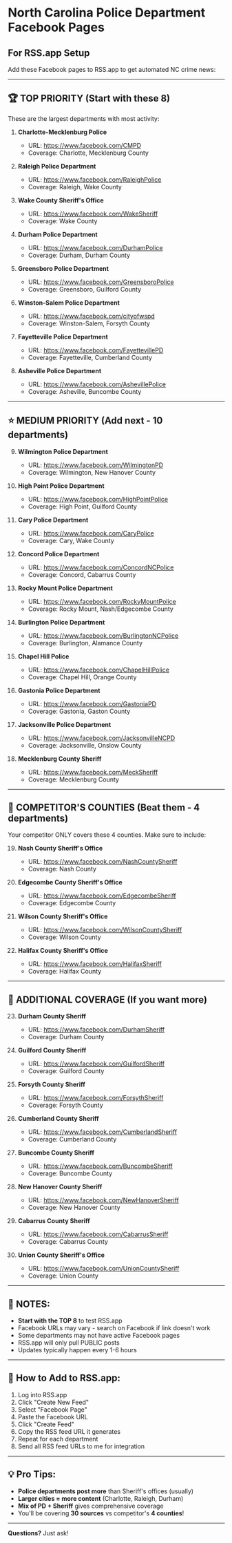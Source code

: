 # North Carolina Police Department Facebook Pages
## For RSS.app Setup

Add these Facebook pages to RSS.app to get automated NC crime news:

---

## 🏆 **TOP PRIORITY (Start with these 8)**

These are the largest departments with most activity:

1. **Charlotte-Mecklenburg Police**
   - URL: https://www.facebook.com/CMPD
   - Coverage: Charlotte, Mecklenburg County

2. **Raleigh Police Department**
   - URL: https://www.facebook.com/RaleighPolice
   - Coverage: Raleigh, Wake County

3. **Wake County Sheriff's Office**
   - URL: https://www.facebook.com/WakeSheriff
   - Coverage: Wake County

4. **Durham Police Department**
   - URL: https://www.facebook.com/DurhamPolice
   - Coverage: Durham, Durham County

5. **Greensboro Police Department**
   - URL: https://www.facebook.com/GreensboroPolice
   - Coverage: Greensboro, Guilford County

6. **Winston-Salem Police Department**
   - URL: https://www.facebook.com/cityofwspd
   - Coverage: Winston-Salem, Forsyth County

7. **Fayetteville Police Department**
   - URL: https://www.facebook.com/FayettevillePD
   - Coverage: Fayetteville, Cumberland County

8. **Asheville Police Department**
   - URL: https://www.facebook.com/AshevillePolice
   - Coverage: Asheville, Buncombe County

---

## ⭐ **MEDIUM PRIORITY (Add next - 10 departments)**

9. **Wilmington Police Department**
   - URL: https://www.facebook.com/WilmingtonPD
   - Coverage: Wilmington, New Hanover County

10. **High Point Police Department**
    - URL: https://www.facebook.com/HighPointPolice
    - Coverage: High Point, Guilford County

11. **Cary Police Department**
    - URL: https://www.facebook.com/CaryPolice
    - Coverage: Cary, Wake County

12. **Concord Police Department**
    - URL: https://www.facebook.com/ConcordNCPolice
    - Coverage: Concord, Cabarrus County

13. **Rocky Mount Police Department**
    - URL: https://www.facebook.com/RockyMountPolice
    - Coverage: Rocky Mount, Nash/Edgecombe County

14. **Burlington Police Department**
    - URL: https://www.facebook.com/BurlingtonNCPolice
    - Coverage: Burlington, Alamance County

15. **Chapel Hill Police**
    - URL: https://www.facebook.com/ChapelHillPolice
    - Coverage: Chapel Hill, Orange County

16. **Gastonia Police Department**
    - URL: https://www.facebook.com/GastoniaPD
    - Coverage: Gastonia, Gaston County

17. **Jacksonville Police Department**
    - URL: https://www.facebook.com/JacksonvilleNCPD
    - Coverage: Jacksonville, Onslow County

18. **Mecklenburg County Sheriff**
    - URL: https://www.facebook.com/MeckSheriff
    - Coverage: Mecklenburg County

---

## 🎯 **COMPETITOR'S COUNTIES (Beat them - 4 departments)**

Your competitor ONLY covers these 4 counties. Make sure to include:

19. **Nash County Sheriff's Office**
    - URL: https://www.facebook.com/NashCountySheriff
    - Coverage: Nash County

20. **Edgecombe County Sheriff's Office**
    - URL: https://www.facebook.com/EdgecombeSheriff
    - Coverage: Edgecombe County

21. **Wilson County Sheriff's Office**
    - URL: https://www.facebook.com/WilsonCountySheriff
    - Coverage: Wilson County

22. **Halifax County Sheriff's Office**
    - URL: https://www.facebook.com/HalifaxSheriff
    - Coverage: Halifax County

---

## 📍 **ADDITIONAL COVERAGE (If you want more)**

23. **Durham County Sheriff**
    - URL: https://www.facebook.com/DurhamSheriff
    - Coverage: Durham County

24. **Guilford County Sheriff**
    - URL: https://www.facebook.com/GuilfordSheriff
    - Coverage: Guilford County

25. **Forsyth County Sheriff**
    - URL: https://www.facebook.com/ForsythSheriff
    - Coverage: Forsyth County

26. **Cumberland County Sheriff**
    - URL: https://www.facebook.com/CumberlandSheriff
    - Coverage: Cumberland County

27. **Buncombe County Sheriff**
    - URL: https://www.facebook.com/BuncombeSheriff
    - Coverage: Buncombe County

28. **New Hanover County Sheriff**
    - URL: https://www.facebook.com/NewHanoverSheriff
    - Coverage: New Hanover County

29. **Cabarrus County Sheriff**
    - URL: https://www.facebook.com/CabarrusSheriff
    - Coverage: Cabarrus County

30. **Union County Sheriff's Office**
    - URL: https://www.facebook.com/UnionCountySheriff
    - Coverage: Union County

---

## 📝 **NOTES:**

- **Start with the TOP 8** to test RSS.app
- Facebook URLs may vary - search on Facebook if link doesn't work
- Some departments may not have active Facebook pages
- RSS.app will only pull PUBLIC posts
- Updates typically happen every 1-6 hours

---

## 🚀 **How to Add to RSS.app:**

1. Log into RSS.app
2. Click "Create New Feed"
3. Select "Facebook Page"
4. Paste the Facebook URL
5. Click "Create Feed"
6. Copy the RSS feed URL it generates
7. Repeat for each department
8. Send all RSS feed URLs to me for integration

---

## 💡 **Pro Tips:**

- **Police departments post more** than Sheriff's offices (usually)
- **Larger cities = more content** (Charlotte, Raleigh, Durham)
- **Mix of PD + Sheriff** gives comprehensive coverage
- You'll be covering **30 sources** vs competitor's **4 counties**!

---

**Questions?** Just ask!
